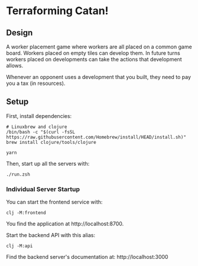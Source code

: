 # Terraforming Catan!

## Design

A worker placement game where workers are all placed on a common game board.
Workers placed on empty tiles can develop them.
In future turns workers placed on developments can take the actions that
development allows.

Whenever an opponent uses a development that you built, they need to pay you a
tax (in resources).

## Setup

First, install dependencies:

    # Linuxbrew and clojure
    /bin/bash -c "$(curl -fsSL https://raw.githubusercontent.com/Homebrew/install/HEAD/install.sh)"
    brew install clojure/tools/clojure

    yarn

Then, start up all the servers with:

    ./run.zsh

### Individual Server Startup

You can start the frontend service with:

    clj -M:frontend

You find the application at http://localhost:8700.

Start the backend API with this alias:

    clj -M:api

Find the backend server's documentation at: http://localhost:3000
